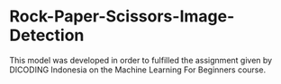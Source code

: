 # Rock-Paper-Scissors-Image-Detection
This model was developed in order to fulfilled the assignment given by DICODING Indonesia on the Machine Learning For Beginners course.
